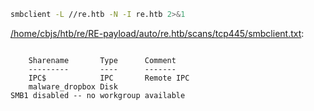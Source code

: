 ```bash
smbclient -L //re.htb -N -I re.htb 2>&1
```

[/home/cbjs/htb/re/RE-payload/auto/re.htb/scans/tcp445/smbclient.txt](file:///home/cbjs/htb/re/RE-payload/auto/re.htb/scans/tcp445/smbclient.txt):

```

	Sharename       Type      Comment
	---------       ----      -------
	IPC$            IPC       Remote IPC
	malware_dropbox Disk
SMB1 disabled -- no workgroup available


```
